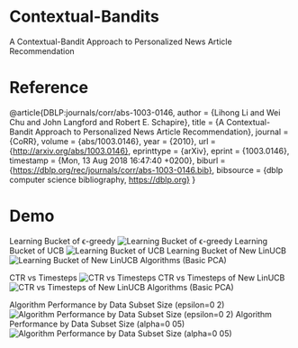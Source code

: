 # Contextual-Bandits
A Contextual-Bandit Approach to Personalized News Article Recommendation

# Reference
@article{DBLP:journals/corr/abs-1003-0146,
  author       = {Lihong Li and
                  Wei Chu and
                  John Langford and
                  Robert E. Schapire},
  title        = {A Contextual-Bandit Approach to Personalized News Article Recommendation},
  journal      = {CoRR},
  volume       = {abs/1003.0146},
  year         = {2010},
  url          = {http://arxiv.org/abs/1003.0146},
  eprinttype    = {arXiv},
  eprint       = {1003.0146},
  timestamp    = {Mon, 13 Aug 2018 16:47:40 +0200},
  biburl       = {https://dblp.org/rec/journals/corr/abs-1003-0146.bib},
  bibsource    = {dblp computer science bibliography, https://dblp.org}
}

# Demo
Learning Bucket of ϵ-greedy
![Learning Bucket of ϵ-greedy](https://github.com/user-attachments/assets/98a126ff-bd5c-4483-af39-7dd1f83c1d3e)
Learning Bucket of UCB
![Learning Bucket of UCB](https://github.com/user-attachments/assets/ee589f12-34c7-496a-8660-fd32678079e1)
Learning Bucket of New LinUCB
![Learning Bucket of New LinUCB Algorithms (Basic   PCA)](https://github.com/user-attachments/assets/db752a59-b9a4-4d81-bf79-34c0d0d8159a)

CTR vs Timesteps
![CTR vs Timesteps](https://github.com/user-attachments/assets/775cabe1-b6d7-4e89-b82e-b45bb72431bb)
CTR vs Timesteps of New LinUCB
![CTR vs Timesteps of New LinUCB Algorithms (Basic   PCA)](https://github.com/user-attachments/assets/a889cba5-ecf8-4805-93b2-992bb2941bd2)

Algorithm Performance by Data Subset Size (epsilon=0 2)
![Algorithm Performance by Data Subset Size (epsilon=0 2)](https://github.com/user-attachments/assets/4c97ba02-08c0-42a4-a0ce-3459728d6596)
Algorithm Performance by Data Subset Size (alpha=0 05)
![Algorithm Performance by Data Subset Size (alpha=0 05)](https://github.com/user-attachments/assets/f25e561d-e875-455e-a6b3-f4c73074c2cc)
